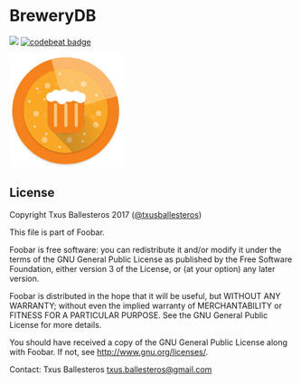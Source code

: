 BreweryDB
=========

![](https://circleci.com/gh/txusballesteros/BreweryDB.svg?&style=shield&circle-token=e2c21e95bb6a281fbffba33d6d8ea78a76df2795) [![codebeat badge](https://codebeat.co/badges/6289c38d-888a-452a-b4b8-d9e14902e1d5)](https://codebeat.co/a/txus-ballesteros/projects/github-com-txusballesteros-brewerydb-master)

![](art/app_icon/app_icon_200.png)

## License

Copyright Txus Ballesteros 2017 ([@txusballesteros](https://es.linkedin.com/in/txusballesteros))

This file is part of Foobar.

Foobar is free software: you can redistribute it and/or modify
it under the terms of the GNU General Public License as published by
the Free Software Foundation, either version 3 of the License, or
(at your option) any later version.

Foobar is distributed in the hope that it will be useful,
but WITHOUT ANY WARRANTY; without even the implied warranty of
MERCHANTABILITY or FITNESS FOR A PARTICULAR PURPOSE.  See the
GNU General Public License for more details.

You should have received a copy of the GNU General Public License
along with Foobar.  If not, see <http://www.gnu.org/licenses/>.

Contact: Txus Ballesteros [txus.ballesteros@gmail.com](mailto:txus.ballesteros@gmail.com)